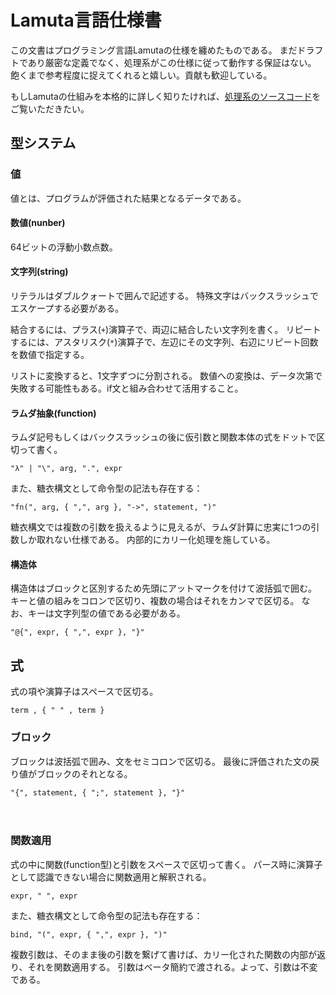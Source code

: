 # Lamuta言語仕様書

この文書はプログラミング言語Lamutaの仕様を纏めたものである。
まだドラフトであり厳密な定義でなく、処理系がこの仕様に従って動作する保証はない。
飽くまで参考程度に捉えてくれると嬉しい。貢献も歓迎している。

もしLamutaの仕組みを本格的に詳しく知りたければ、[処理系のソースコード](src/main.rs)をご覧いただきたい。

## 型システム

### 値

値とは、プログラムが評価された結果となるデータである。

#### 数値(nunber)
64ビットの浮動小数点数。

#### 文字列(string)
リテラルはダブルクォートで囲んで記述する。
特殊文字はバックスラッシュでエスケープする必要がある。

結合するには、プラス(`+`)演算子で、両辺に結合したい文字列を書く。
リピートするには、アスタリスク(`*`)演算子で、左辺にその文字列、右辺にリピート回数を数値で指定する。

リストに変換すると、1文字ずつに分割される。
数値への変換は、データ次第で失敗する可能性もある。if文と組み合わせて活用すること。

#### ラムダ抽象(function)
ラムダ記号もしくはバックスラッシュの後に仮引数と関数本体の式をドットで区切って書く。
```ebnf
"λ" | "\", arg, ".", expr
```

また、糖衣構文として命令型の記法も存在する：
```ebnf
"fn(", arg, { ",", arg }, "->", statement, ")"
```

糖衣構文では複数の引数を扱えるように見えるが、ラムダ計算に忠実に1つの引数しか取れない仕様である。
内部的にカリー化処理を施している。

#### 構造体
構造体はブロックと区別するため先頭にアットマークを付けて波括弧で囲む。
キーと値の組みをコロンで区切り、複数の場合はそれをカンマで区切る。
なお、キーは文字列型の値である必要がある。
```ebnf
"@{", expr, { ",", expr }, "}"
```

## 式
式の項や演算子はスペースで区切る。
```ebnf
term , { " " , term }
```

### ブロック
ブロックは波括弧で囲み、文をセミコロンで区切る。
最後に評価された文の戻り値がブロックのそれとなる。
```ebnf
"{", statement, { ";", statement }, "}"
```
　
### 関数適用
式の中に関数(function型)と引数をスペースで区切って書く。
パース時に演算子として認識できない場合に関数適用と解釈される。
```ebnf
expr, " ", expr
```

また、糖衣構文として命令型の記法も存在する：
```ebnf
bind, "(", expr, { ",", expr }, ")"
```

複数引数は、そのまま後の引数を繋げて書けば、カリー化された関数の内部が返り、それを関数適用する。
引数はベータ簡約で渡される。よって、引数は不変である。
